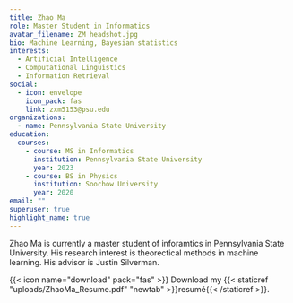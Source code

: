 ```yaml
---
title: Zhao Ma
role: Master Student in Informatics
avatar_filename: ZM headshot.jpg
bio: Machine Learning, Bayesian statistics
interests:
  - Artificial Intelligence
  - Computational Linguistics
  - Information Retrieval
social:
  - icon: envelope
    icon_pack: fas
    link: zxm5153@psu.edu
organizations:
  - name: Pennsylvania State University
education:
  courses:
    - course: MS in Informatics
      institution: Pennsylvania State University
      year: 2023
    - course: BS in Physics
      institution: Soochow University
      year: 2020
email: ""
superuser: true
highlight_name: true
---
```

Zhao Ma is currently a master student of inforamtics in Pennsylvania State University. His research interest is theorectical methods in machine learning. His advisor is Justin Silverman.

{{< icon name="download" pack="fas" >}} Download my {{< staticref "uploads/ZhaoMa_Resume.pdf" "newtab" >}}resumé{{< /staticref >}}.
